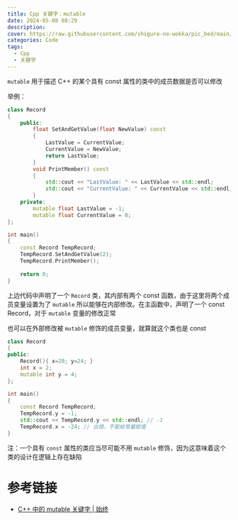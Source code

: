 ```yaml
---
title: Cpp 关键字：mutable
date: 2024-05-08 08:29
description: 
cover: https://raw.githubusercontent.com/shigure-no-wokka/pic_bed/main/imgs/family_code.jpg
categories: Code
tags:
  - Cpp
  - 关键字
---
```


`mutable` 用于描述 C++ 的某个具有 const 属性的类中的成员数据是否可以修改

举例：

```cpp
class Record
{
	public:
		float SetAndGetValue(float NewValue) const
		{
			LastValue = CurrentValue;
			CurrentValue = NewValue;
			return LastValue;
		}
		void PrintMember() const
		{
			std::cout << "LastValue: " << LastValue << std::endl;
			std::cout << "CurrentValue: " << CurrentValue << std::endl;
		}
	private:
		mutable float LastValue = -1;
		mutable float CurrentValue = 0;
};

int main()
{
	const Record TempRecord;
	TempRecord.SetAndGetValue(2);
	TempRecord.PrintMember();
	
	return 0;
}
```

上边代码中声明了一个 `Record` 类，其内部有两个 const 函数，由于这里将两个成员变量设置为了 `mutable` 所以能够在内部修改。在主函数中，声明了一个 const Record，对于 `mutable` 变量的修改正常

也可以在外部修改被 `mutable` 修饰的成员变量，就算就这个类也是 const

```cpp
class Record
{
public:
	Record(){ x=20; y=24; }
	int x = 2;
	mutable int y = 4;
};

int main()
{
	const Record TempRecord;
	TempRecord.y = -1;
	std::cout << TempRecord.y << std::endl; // -1
	TempRecord.x = -24; // 出错，不能给常量赋值
}
```

注：一个具有 `const` 属性的类应当尽可能不用 `mutable` 修饰，因为这意味着这个类的设计在逻辑上存在缺陷

# 参考链接
- [C++ 中的 mutable 关键字 | 始终](https://liam.page/2017/05/25/the-mutable-keyword-in-Cxx/)
